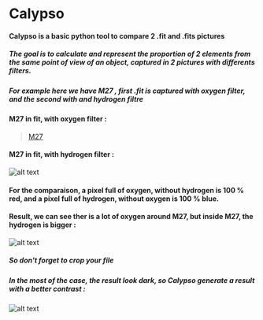 # Calypso
#### Calypso is a basic python tool to compare 2 .fit and .fits pictures
##### The goal is to calculate and represent the proportion of 2 elements from the same point of view of an object, captured in 2 pictures with differents filters.
##### For example here we have M27 , first .fit is captured with oxygen filter, and the second with and hydrogen filtre

#### M27 in fit, with oxygen filter :
<blockquote class="imgur-embed-pub" lang="en" data-id="a/hDquV5w"  ><a href="//imgur.com/a/hDquV5w">M27</a></blockquote><script async src="//s.imgur.com/min/embed.js" charset="utf-8"></script>

#### M27 in fit, with hydrogen filter :
![alt text](https://imgur.com/4flVEE5)

#### For the comparaison, a pixel full of oxygen, without hydrogen is 100 % red, and a pixel full of hydrogen, without oxygen is 100 % blue.

#### Result, we can see ther is a lot of oxygen around M27, but inside M27, the hydrogen is bigger :
![alt text](https://imgur.com/lMfa5ym)
##### So don't forget to crop your file

##### In the most of the case, the result look dark, so Calypso generate a result with a better contrast :  
![alt text](https://imgur.com/AjDVLGm)
